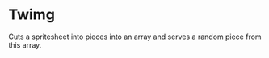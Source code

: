 Twimg
=====

Cuts a spritesheet into pieces into an array and serves a random piece from this array.